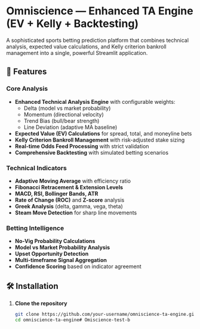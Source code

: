 # Omniscience — Enhanced TA Engine (EV + Kelly + Backtesting)

A sophisticated sports betting prediction platform that combines technical analysis, expected value calculations, and Kelly criterion bankroll management into a single, powerful Streamlit application.

## 🚀 Features

### Core Analysis
- **Enhanced Technical Analysis Engine** with configurable weights:
  - Delta (model vs market probability)
  - Momentum (directional velocity)
  - Trend Bias (bull/bear strength)
  - Line Deviation (adaptive MA baseline)
- **Expected Value (EV) Calculations** for spread, total, and moneyline bets
- **Kelly Criterion Bankroll Management** with risk-adjusted stake sizing
- **Real-time Odds Feed Processing** with strict validation
- **Comprehensive Backtesting** with simulated betting scenarios

### Technical Indicators
- **Adaptive Moving Average** with efficiency ratio
- **Fibonacci Retracement & Extension Levels**
- **MACD, RSI, Bollinger Bands, ATR**
- **Rate of Change (ROC)** and **Z-score** analysis
- **Greek Analysis** (delta, gamma, vega, theta)
- **Steam Move Detection** for sharp line movements

### Betting Intelligence
- **No-Vig Probability Calculations**
- **Model vs Market Probability Analysis**
- **Upset Opportunity Detection**
- **Multi-timeframe Signal Aggregation**
- **Confidence Scoring** based on indicator agreement

## 🛠 Installation

1. **Clone the repository**
   ```bash
   git clone https://github.com/your-username/omniscience-ta-engine.git
   cd omniscience-ta-engine# Omiscience-test-b
